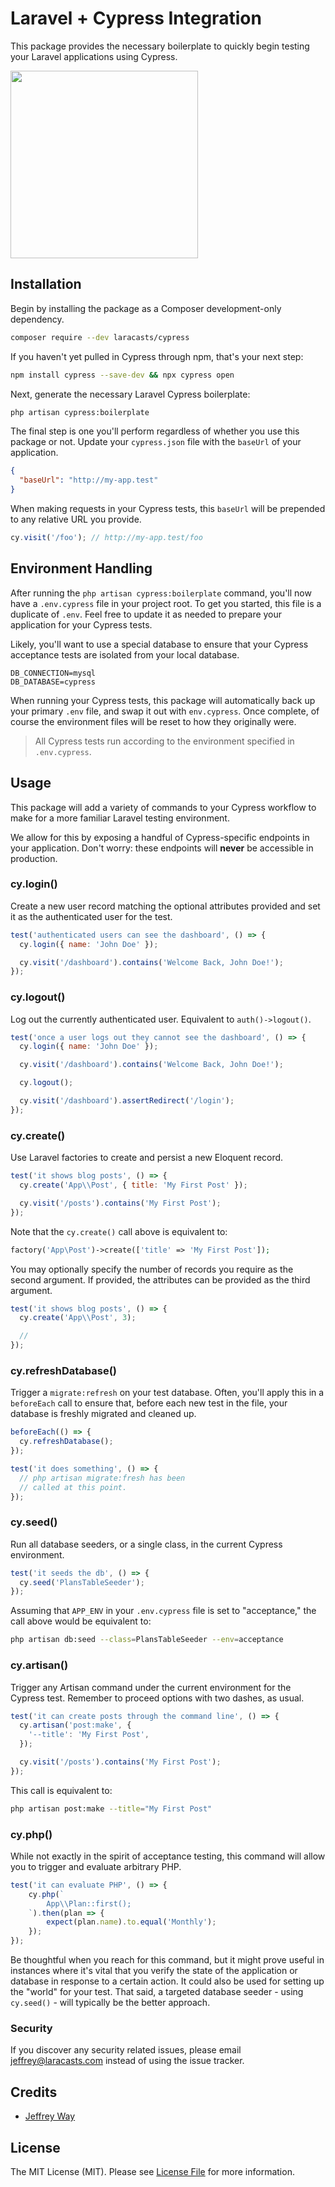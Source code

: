 # Laravel + Cypress Integration

This package provides the necessary boilerplate to quickly begin testing your Laravel applications using Cypress.

<img src="https://user-images.githubusercontent.com/183223/89684657-e2e5ef00-d8c8-11ea-825c-ed5b5acc37a4.png" width="300">

## Installation

Begin by installing the package as a Composer development-only dependency.

```bash
composer require --dev laracasts/cypress
```

If you haven't yet pulled in Cypress through npm, that's your next step:

```bash
npm install cypress --save-dev && npx cypress open
```

Next, generate the necessary Laravel Cypress boilerplate:

```bash
php artisan cypress:boilerplate
```

The final step is one you'll perform regardless of whether you use this package or not. Update your `cypress.json` file with the `baseUrl` of your application.

```json
{
  "baseUrl": "http://my-app.test"
}
```

When making requests in your Cypress tests, this `baseUrl` will be prepended to any relative URL you provide.

```js
cy.visit('/foo'); // http://my-app.test/foo
```

## Environment Handling

After running the `php artisan cypress:boilerplate` command, you'll now have a `.env.cypress`
file in your project root. To get you started, this file is a duplicate of `.env`. Feel free to update
it as needed to prepare your application for your Cypress tests.

Likely, you'll want to use a special database to ensure that your Cypress acceptance tests are isolated from your local database.

```
DB_CONNECTION=mysql
DB_DATABASE=cypress
```

When running your Cypress tests, this package will automatically back up your primary `.env` file, and swap it out with `env.cypress`.
Once complete, of course the environment files will be reset to how they originally were.

> All Cypress tests run according to the environment specified in `.env.cypress`.

## Usage

This package will add a variety of commands to your Cypress workflow to make for a more familiar Laravel testing environment.

We allow for this by exposing a handful of Cypress-specific endpoints in your application. Don't worry: these endpoints will **never** be accessible in production.

### cy.login()

Create a new user record matching the optional attributes provided and set it as the authenticated user for the test.

```js
test('authenticated users can see the dashboard', () => {
  cy.login({ name: 'John Doe' });

  cy.visit('/dashboard').contains('Welcome Back, John Doe!');
});
```

### cy.logout()

Log out the currently authenticated user. Equivalent to `auth()->logout()`.

```js
test('once a user logs out they cannot see the dashboard', () => {
  cy.login({ name: 'John Doe' });

  cy.visit('/dashboard').contains('Welcome Back, John Doe!');

  cy.logout();

  cy.visit('/dashboard').assertRedirect('/login');
});
```

### cy.create()

Use Laravel factories to create and persist a new Eloquent record.

```js
test('it shows blog posts', () => {
  cy.create('App\\Post', { title: 'My First Post' });

  cy.visit('/posts').contains('My First Post');
});
```

Note that the `cy.create()` call above is equivalent to:

```php
factory('App\Post')->create(['title' => 'My First Post']);
```

You may optionally specify the number of records you require as the second argument. If provided, the attributes
can be provided as the third argument.

```js
test('it shows blog posts', () => {
  cy.create('App\\Post', 3);

  //
});
```

### cy.refreshDatabase()

Trigger a `migrate:refresh` on your test database. Often, you'll apply this in a `beforeEach` call to ensure that,
before each new test in the file, your database is freshly migrated and cleaned up.

```js
beforeEach(() => {
  cy.refreshDatabase();
});

test('it does something', () => {
  // php artisan migrate:fresh has been
  // called at this point.
});
```

### cy.seed()

Run all database seeders, or a single class, in the current Cypress environment.

```js
test('it seeds the db', () => {
  cy.seed('PlansTableSeeder');
});
```

Assuming that `APP_ENV` in your `.env.cypress` file is set to "acceptance," the call above would be equivalent to:

```bash
php artisan db:seed --class=PlansTableSeeder --env=acceptance
```

### cy.artisan()

Trigger any Artisan command under the current environment for the Cypress test. Remember to proceed options with two dashes, as usual.

```js
test('it can create posts through the command line', () => {
  cy.artisan('post:make', {
    '--title': 'My First Post',
  });

  cy.visit('/posts').contains('My First Post');
});
```

This call is equivalent to:

```bash
php artisan post:make --title="My First Post"
```

### cy.php()

While not exactly in the spirit of acceptance testing, this command will allow you to trigger and evaluate arbitrary PHP.

```js
test('it can evaluate PHP', () => {
    cy.php(`
        App\\Plan::first();
    `).then(plan => {
        expect(plan.name).to.equal('Monthly'); 
    });
});
```

Be thoughtful when you reach for this command, but it might prove useful in instances where it's vital that you verify the state of the application or database in response to a certain action. It could also be used 
for setting up the "world" for your test. That said, a targeted database seeder - using `cy.seed()` - will typically be the better approach.

### Security

If you discover any security related issues, please email jeffrey@laracasts.com instead of using the issue tracker.

## Credits

- [Jeffrey Way](https://twitter.com/jeffrey_way)

## License

The MIT License (MIT). Please see [License File](LICENSE.md) for more information.
